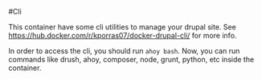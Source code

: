 #Cli

This container have some cli utilities to manage your drupal site. See https://hub.docker.com/r/kporras07/docker-drupal-cli/ for more info.

In order to access the cli, you should run `ahoy bash`. Now, you can run commands like drush, ahoy, composer, node, grunt, python, etc inside the container.
